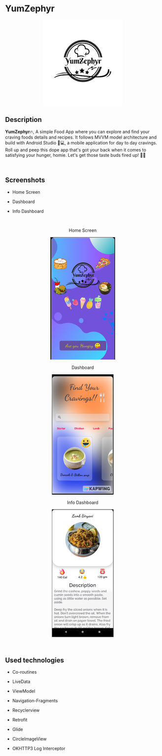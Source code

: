 # YumZephyr 

<p align="center">
	<img src="app/src/main/res/drawable/food_app_logo.png" alt="homescreen" width="260" height="280">
</p>


## Description

**YumZephyr**🔥, A simple Food App where you can explore and find your craving foods details and recipes. It follows MVVM model architecture and build with Android Studio 📱💻, a mobile application for day to day cravings. Roll up and peep this dope app that's got your back when it comes to satisfying your hunger, homie. Let's get those taste buds fired up! 🤤👊

<br>

## Screenshots 

* Home Screen

* Dashboard

* Info Dashboard

<br>

<p align="center">
Home Screen
</p>

<p align="center">
	<img src="app/src/main/res/drawable/home_screenshot.png" alt="homescreen" width="210" height="auto">
</p>

<p align="center">
Dashboard
</p>

<p align="center">
	<img src="app/src/main/res/drawable/dash_screenshot.png" alt="dashboard" width="200" height="auto">
</p>

<p align="center">
Info Dashboard
</p>

<p align="center">
	<img src="app/src/main/res/drawable/info_screenshot.png" alt="info" width="200" height="auto">
</p>

<br>

## Used technologies

- Co-routines 

- LiveData

- ViewModel

- Navigation-Fragments

- Recyclerview

- Retrofit

- Glide 

- CircleImageView

- OKHTTP3 Log Interceptor
